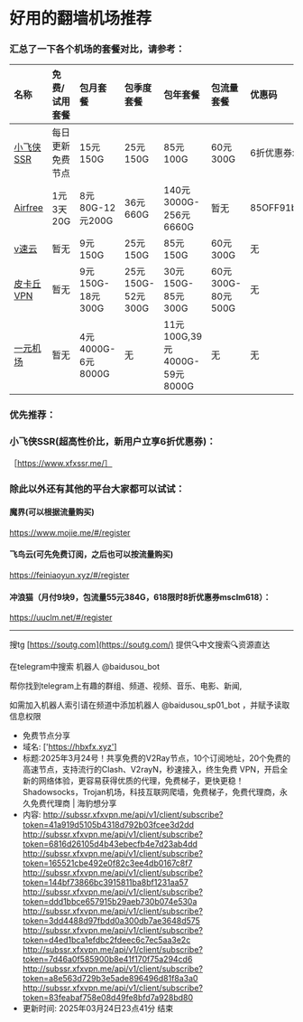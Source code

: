 # 好用的翻墙机场推荐
### 汇总了一下各个机场的套餐对比，请参考：
| 名称 | 免费/试用套餐 | 包月套餐 | 包季度套餐 | 包年套餐 | 包流量套餐 | 优惠码 |
| :----- | :----- | :----- | :----- | :----- | :----- | :-----|
| [小飞侠SSR](https://www.xfxssr.me/) | 每日更新免费节点 | 15元150G | 25元150G | 85元100G | 60元300G | 6折优惠券xfxssr1 |
| [Airfree](https://airfree.space/auth/register) | 1元3天20G | 8元80G-12元200G | 36元660G | 140元3000G-256元6660G | 暂无 | 85OFF91b22a25 |
| [v速云](https://www.xfxssr.me/) | 暂无 | 9元150G | 25元150G | 85元150G | 60元300G | 无 |
| [皮卡丘VPN](https://pkqjiasu.com/)                  | 暂无             | 9元150G-18元300G | 25元150G-52元300G | 30元150G-85元300G | 60元300G-80元500G | 无 |
| [一元机场](https://xn--4gq62f52gdss.com/#/register) | 暂无 | 4元4000G-6元8000G | 无 | 11元100G,39元4000G-59元8000G | 无 | 无 |


### 优先推荐：
### 小飞侠SSR(超高性价比，新用户立享6折优惠券)：
［https://www.xfxssr.me/］



### 除此以外还有其他的平台大家都可以试试：

#### 魔界(可以根据流量购买)
https://www.mojie.me/#/register
#### 飞鸟云(可先免费订阅，之后也可以按流量购买)
https://feiniaoyun.xyz/#/register
#### 冲浪猫（月付9块9，包流量55元384G，618限时8折优惠券msclm618）：
https://uuclm.net/#/register

---------------------------------------------------------------------------------------------------------------------------------

搜tg [https://soutg.com](https://soutg.com/) 提供🔍中文搜索🔍资源直达

在telegram中搜索 机器人 @baidusou_bot

帮你找到telegram上有趣的群组、频道、视频、音乐、电影、新闻,

如需加入机器人索引请在频道中添加机器人 @baidusou_sp01_bot ，并赋予读取信息权限

- 免费节点分享 
- 域名: ['https://hbxfx.xyz'] 
- 标题:2025年3月24号！共享免费的V2Ray节点，10个订阅地址，20个免费的高速节点，支持流行的Clash、V2rayN，秒速接入，终生免费 VPN，开启全新的网络体验，更容易获得优质的代理，免费梯子，更快更稳！Shadowsocks，Trojan机场，科技互联网爬墙，免费梯子，免费代理商，永久免费代理商  |  海豹想分享 
- 内容: 
http://subssr.xfxvpn.me/api/v1/client/subscribe?token=41a919d5105b4318d792b03fcee3d2dd
http://subssr.xfxvpn.me/api/v1/client/subscribe?token=6816d26105d4b43ebecfb4e7d23ab4dd
http://subssr.xfxvpn.me/api/v1/client/subscribe?token=165521cbe492e0f82c3ee4db0167c8f7
http://subssr.xfxvpn.me/api/v1/client/subscribe?token=144bf73866bc3915811ba8bf1231aa57
http://subssr.xfxvpn.me/api/v1/client/subscribe?token=ddd1bbce657915b29aeb730b074e530a
http://subssr.xfxvpn.me/api/v1/client/subscribe?token=3dd4488d97fbdd0a300db7ae3648d575
http://subssr.xfxvpn.me/api/v1/client/subscribe?token=d4ed1bca1efdbc2fdeec6c7ec5aa3e2c
http://subssr.xfxvpn.me/api/v1/client/subscribe?token=7d46a0f585900b8e41f170f75a294cd6
http://subssr.xfxvpn.me/api/v1/client/subscribe?token=a8e563d729b3e5ade896496d81f8a3a0
http://subssr.xfxvpn.me/api/v1/client/subscribe?token=83feabaf758e08d49fe8bfd7a928bd80 
- 更新时间: 2025年03月24日23点41分 
结束
